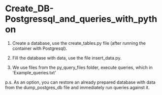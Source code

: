# Create_DB-Postgressql_and_queries_with_python
1. Create a database, use the create_tables.py file (after running the container with Postgresql).
   
2. Fill the database with data, use the file insert_data.py.
   
3. We use files from the py_query_files folder, execute queries, which in 'Example_queries.txt'

p.s. As an option, you can restore an already prepared database with data from the dump_postgres_db file and immediately run queries against it.
